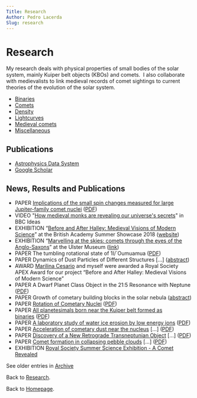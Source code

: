 ```yaml
---
Title: Research
Author: Pedro Lacerda
Slug: research
---
```


# Research

My research deals with physical properties of small bodies of the solar system, mainly Kuiper belt objects (KBOs) and comets.  I also collaborate with medievalists to link medieval records of comet sightings to current theories of the evolution of the solar system.

- [Binaries](binaries)
- [Comets](comets)
- [Density](density)
- [Lightcurves](lightcurves-of-small-solar-system-bodies)
- [Medieval comets](marvelling-at-the-skies-comets-through-the-eyes-of-the-anglo-saxons)
- [Miscellaneous](miscellaneous)


## Publications

- [Astrophysics Data System](https://tinyurl.com/ypkandc3)
- [Google Scholar](http://goo.gl/BSYsuH)


## News, Results and Publications

- PAPER [Implications of the small spin changes measured for large Jupiter-family comet nuclei](https://ui.adsabs.harvard.edu/#abs/2018MNRAS.479.4665K/abstract) ([PDF](https://ui.adsabs.harvard.edu/link_gateway/2018MNRAS.479.4665K/EPRINT_PDF))
- VIDEO "[How medieval monks are revealing our universe's secrets](https://www.bbc.co.uk/ideas/videos/how-medieval-monks-are-revealing-our-universes-sec/p07jljv5)" in BBC Ideas
- EXHIBITION “[Before and After Halley: Medieval Visions of Modern Science](https://www.britac.ac.uk/events/summershowcase/2018)” at the British Academy Summer Showcase 2018 ([website](https://www.britac.ac.uk/events/summershowcase/2018))
- EXHIBITION “[Marvelling at the skies: comets through the eyes of the Anglo-Saxons](https://lacerdapedro.wordpress.com/marvelling-at-the-skies-comets-through-the-eyes-of-the-anglo-saxons/)” at the Ulster Museum ([link](https://www.nmni.com/whats-on/marvelling-at-the-skies))
- PAPER The tumbling rotational state of 1I/\`Oumuamua ([PDF](https://ui.adsabs.harvard.edu/link_gateway/2018NatAs...2..383F/EPRINT_PDF))
- PAPER Dynamics of Dust Particles of Different Structures \[…\] ([abstract](https://ui.adsabs.harvard.edu/#abs/2018SoSyR..52..266R/abstract))
- AWARD [Marilina Cesario](http://pure.qub.ac.uk/portal/en/persons/marilina-cesario(82fd19a5-7adb-44f9-b4fd-94337114ef2a).html) and myself were awarded a Royal Society APEX Award for our project “Before and After Halley: Medieval Visions of Modern Science”
- PAPER A Dwarf Planet Class Object in the 21:5 Resonance with Neptune ([PDF](https://arxiv.org/pdf/1709.05427.pdf))
- PAPER Growth of cometary building blocks in the solar nebula ([abstract](http://adsabs.harvard.edu/abs/2018A%26A...611A..18L))
- PAPER [Rotation of Cometary Nuclei](https://ui.adsabs.harvard.edu/#abs/2017arXiv170702133K/abstract) ([PDF](https://arxiv.org/pdf/1707.02133.pdf))
- PAPER [All planetesimals born near the Kuiper belt formed as binaries](http://dx.doi.org/10.1038/s41550-017-0088) ([PDF](https://arxiv.org/pdf/1705.00683.pdf))
- PAPER [A laboratory study of water ice erosion by low energy ions](http://dx.doi.org/10.1093/mnras/stw1855) ([PDF](https://arxiv.org/pdf/1611.07689v1.pdf))
- PAPER [Acceleration of cometary dust near the nucleus](https://doi.org/10.1093/mnras/stw1470) \[…\] ([PDF](https://arxiv.org/pdf/1606.08461v1.pdf))
- PAPER [Discovery of a New Retrograde Transneptunian Object](https://en.wikipedia.org/wiki/(471325)_2011_KT19) \[…\] ([PDF](https://arxiv.org/pdf/1608.01808v1.pdf))
- PAPER [Comet formation in collapsing pebble clouds](http://dx.doi.org/10.1051/0004-6361/201526565) \[…\] ([PDF](http://arxiv.org/pdf/1601.05726v1.pdf))
- EXHIBITION [Royal Society Summer Science Exhibition - A Comet Revealed](https://goo.gl/CDQJsi)

See older entries in [Archive](archive)

Back to [Research](research).

Back to [Homepage](index).

